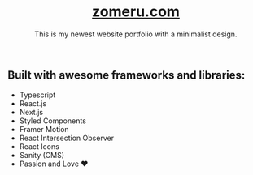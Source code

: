 <!-- <div align="center">
  <img src="https://raw.githubusercontent.com/zomeru/portfolio/main/src/assets/images/web.png" alt="Logo" width="150px" height="50px"/>
</div> -->
<h1 align="center"><a href='https://zomeru.com/'>zomeru.com</a></h1>
<p align="center">This is my newest website portfolio with a minimalist design.</p>
<br>
<h2>Built with awesome frameworks and libraries:</h2>
<ul>
  <li>Typescript</li>
  <li>React.js</li>
  <li>Next.js</li>
  <li>Styled Components</li>
  <li>Framer Motion</li>
  <li>React Intersection Observer</li>
  <li>React Icons</li>
  <li>Sanity (CMS)</li>
  <li>Passion and Love ❤</li>
</ul>
<!-- <br>
<h3 align="center">Light Mode</h3>
<img align="center" src="https://zomeru.com//assets/fullpage-light.png" alt="Light mode view of the whole page" />
<br>
<h3 align="center">Dark Mode</h3>
<img align="center" src="https://zomeru.com/assets/fullpage-dark.png" alt="Dark mode view of the whole page" /> -->
